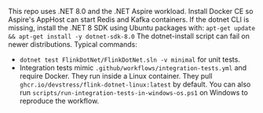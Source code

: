 This repo uses .NET 8.0 and the .NET Aspire workload.
Install Docker CE so Aspire's AppHost can start Redis and Kafka containers.
If the dotnet CLI is missing, install the .NET 8 SDK using Ubuntu packages with:
`apt-get update && apt-get install -y dotnet-sdk-8.0`
The dotnet-install script can fail on newer distributions.
Typical commands:
- `dotnet test FlinkDotNet/FlinkDotNet.sln -v minimal` for unit tests.
- Integration tests mimic `.github/workflows/integration-tests.yml` and require Docker. They run inside a Linux container.
  They pull `ghcr.io/devstress/flink-dotnet-linux:latest` by default.
  You can also run `scripts/run-integration-tests-in-windows-os.ps1` on Windows to reproduce the workflow.
